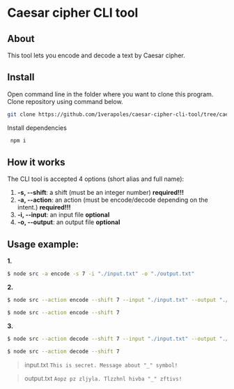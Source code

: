 # Caesar cipher CLI tool

## About

This tool lets you encode and decode a text by Caesar cipher.

## Install

Open command line in the folder where you want to clone this program. Clone repository using command below.
```bash
git clone https://github.com/1verapoles/caesar-cipher-cli-tool/tree/caesar-cipher-cli
```

Install dependencies
```bash
 npm i
```

## How it works

The CLI tool is accepted 4 options (short alias and full name):

1.  **-s, --shift**: a shift (must be an integer number) **required!!!**
2.  **-a, --action**: an action (must be encode/decode depending on the intent.) **required!!!**
3.  **-i, --input**: an input file  **optional**
4.  **-o, --output**: an output file  **optional**

## Usage example:

**1.**
```bash
$ node src -a encode -s 7 -i "./input.txt" -o "./output.txt"
```
**2.**
```bash
$ node src --action encode --shift 7 --input "./input.txt" --output "./output.txt"
```
```bash
$ node src --action encode --shift 7
```
**3.**
```bash
$ node src --action decode --shift 7 --input "./input.txt" --output "./output.txt"
```
```bash
$ node src --action decode --shift 7
```

> input.txt
> `This is secret. Message about "_" symbol!`

> output.txt
> `Aopz pz zljyla. Tlzzhnl hivba "_" zftivs!`

